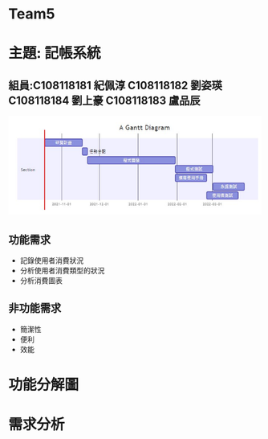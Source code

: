 # Team5
# 主題: 記帳系統

## 組員:C108118181 紀佩淳 C108118182 劉姿瑛 C108118184 劉上豪 C108118183 盧品辰

![Gantt](gantt.png "甘特圖")


## 功能需求
* 記錄使用者消費狀況
* 分析使用者消費類型的狀況
* 分析消費圖表

## 非功能需求
* 簡潔性
* 便利
* 效能

# 功能分解圖


# 需求分析
